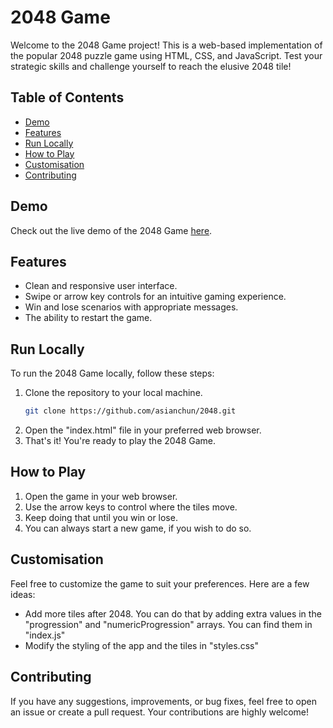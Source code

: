 # 2048 Game

Welcome to the 2048 Game project! This is a web-based implementation of the popular 2048 puzzle game using HTML, CSS, and JavaScript. Test your strategic skills and challenge yourself to reach the elusive 2048 tile!

## Table of Contents

- [Demo](#demo)
- [Features](#features)
- [Run Locally](#run-locally)
- [How to Play](#how-to-play)
- [Customisation](#customisation)
- [Contributing](#contributing)

## Demo

Check out the live demo of the 2048 Game [here](https://weathered-haze-1094.on.fleek.co/).

## Features

- Clean and responsive user interface.
- Swipe or arrow key controls for an intuitive gaming experience.
- Win and lose scenarios with appropriate messages.
- The ability to restart the game.

## Run Locally

To run the 2048 Game locally, follow these steps:

1. Clone the repository to your local machine.
   ```bash
   git clone https://github.com/asianchun/2048.git
   ```
2. Open the "index.html" file in your preferred web browser.                            
3. That's it! You're ready to play the 2048 Game.

## How to Play

1. Open the game in your web browser.
2. Use the arrow keys to control where the tiles move.
3. Keep doing that until you win or lose.
4. You can always start a new game, if you wish to do so.

## Customisation

Feel free to customize the game to suit your preferences. Here are a few ideas:

- Add more tiles after 2048. You can do that by adding extra values in the "progression" and "numericProgression" arrays. You can find them in "index.js"
- Modify the styling of the app and the tiles in "styles.css"

## Contributing

If you have any suggestions, improvements, or bug fixes, feel free to open an issue or create a pull request. Your contributions are highly welcome!

